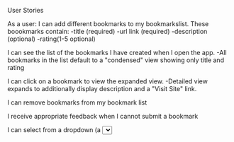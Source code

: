 User Stories

As a user:
I can add different bookmarks to my bookmarkslist. These boookmarks contain:
        -title (required)
        -url link (required)
        -description (optional)
        -rating(1-5 optional)

I can see the list of the bookmarks I have created when I open the app.
        -All bookmarks in the list default to a "condensed" view showing only title and rating

I can click on a bookmark to view the expanded view.
        -Detailed view expands to additionally display description and a "Visit Site" link.

I can remove bookmarks from my bookmark list

I receive appropriate feedback when I cannot submit a bookmark

I can select from a dropdown (a <select> element) a "minimum rating" to filter the list by all bookmarks rated at or above the chosen selection.
